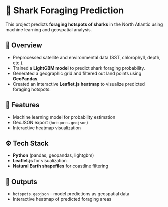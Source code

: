 # 🦈 Shark Foraging Prediction

This project predicts **foraging hotspots of sharks** in the North Atlantic using machine learning and geospatial analysis.

## 📌 Overview

* Preprocessed satellite and environmental data (SST, chlorophyll, depth, etc.).
* Trained a **LightGBM model** to predict shark foraging probability.
* Generated a geographic grid and filtered out land points using **GeoPandas**.
* Created an interactive **Leaflet.js heatmap** to visualize predicted foraging hotspots.

## 🚀 Features

* Machine learning model for probability estimation
* GeoJSON export (`hotspots.geojson`)
* Interactive heatmap visualization

## ⚙️ Tech Stack

* **Python** (pandas, geopandas, lightgbm)
* **Leaflet.js** for visualization
* **Natural Earth shapefiles** for coastline filtering

## 📂 Outputs

* `hotspots.geojson` – model predictions as geospatial data
* Interactive heatmap of predicted foraging areas
